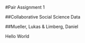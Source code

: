 #Pair Assignment 1

##Collaborative Social Science Data

##Mueller, Lukas & Limberg, Daniel

Hello World